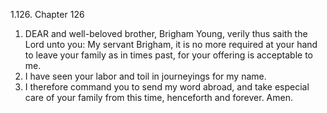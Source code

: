 1.126. Chapter 126
1. DEAR and well-beloved brother, Brigham Young, verily thus saith the Lord unto you: My servant Brigham, it is no more required at your hand to leave your family as in times past, for your offering is acceptable to me.
2. I have seen your labor and toil in journeyings for my name.
3. I therefore command you to send my word abroad, and take especial care of your family from this time, henceforth and forever. Amen.

